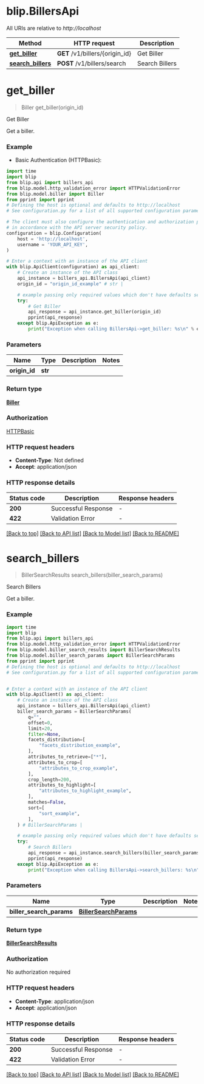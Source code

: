 # blip.BillersApi

All URIs are relative to *http://localhost*

Method | HTTP request | Description
------------- | ------------- | -------------
[**get_biller**](BillersApi.md#get_biller) | **GET** /v1/billers/{origin_id} | Get Biller
[**search_billers**](BillersApi.md#search_billers) | **POST** /v1/billers/search | Search Billers


# **get_biller**
> Biller get_biller(origin_id)

Get Biller

Get a biller.

### Example

* Basic Authentication (HTTPBasic):

```python
import time
import blip
from blip.api import billers_api
from blip.model.http_validation_error import HTTPValidationError
from blip.model.biller import Biller
from pprint import pprint
# Defining the host is optional and defaults to http://localhost
# See configuration.py for a list of all supported configuration parameters.

# The client must also configure the authentication and authorization parameters
# in accordance with the API server security policy.
configuration = blip.Configuration(
    host = 'http://localhost',
    username = 'YOUR_API_KEY',
)

# Enter a context with an instance of the API client
with blip.ApiClient(configuration) as api_client:
    # Create an instance of the API class
    api_instance = billers_api.BillersApi(api_client)
    origin_id = "origin_id_example" # str | 

    # example passing only required values which don't have defaults set
    try:
        # Get Biller
        api_response = api_instance.get_biller(origin_id)
        pprint(api_response)
    except blip.ApiException as e:
        print("Exception when calling BillersApi->get_biller: %s\n" % e)
```


### Parameters

Name | Type | Description  | Notes
------------- | ------------- | ------------- | -------------
 **origin_id** | **str**|  |

### Return type

[**Biller**](Biller.md)

### Authorization

[HTTPBasic](../README.md#HTTPBasic)

### HTTP request headers

 - **Content-Type**: Not defined
 - **Accept**: application/json


### HTTP response details

| Status code | Description | Response headers |
|-------------|-------------|------------------|
**200** | Successful Response |  -  |
**422** | Validation Error |  -  |

[[Back to top]](#) [[Back to API list]](../README.md#documentation-for-api-endpoints) [[Back to Model list]](../README.md#documentation-for-models) [[Back to README]](../README.md)

# **search_billers**
> BillerSearchResults search_billers(biller_search_params)

Search Billers

Get a biller.

### Example


```python
import time
import blip
from blip.api import billers_api
from blip.model.http_validation_error import HTTPValidationError
from blip.model.biller_search_results import BillerSearchResults
from blip.model.biller_search_params import BillerSearchParams
from pprint import pprint
# Defining the host is optional and defaults to http://localhost
# See configuration.py for a list of all supported configuration parameters.


# Enter a context with an instance of the API client
with blip.ApiClient() as api_client:
    # Create an instance of the API class
    api_instance = billers_api.BillersApi(api_client)
    biller_search_params = BillerSearchParams(
        q="",
        offset=0,
        limit=20,
        filter=None,
        facets_distribution=[
            "facets_distribution_example",
        ],
        attributes_to_retrieve=["*"],
        attributes_to_crop=[
            "attributes_to_crop_example",
        ],
        crop_length=200,
        attributes_to_highlight=[
            "attributes_to_highlight_example",
        ],
        matches=False,
        sort=[
            "sort_example",
        ],
    ) # BillerSearchParams | 

    # example passing only required values which don't have defaults set
    try:
        # Search Billers
        api_response = api_instance.search_billers(biller_search_params)
        pprint(api_response)
    except blip.ApiException as e:
        print("Exception when calling BillersApi->search_billers: %s\n" % e)
```


### Parameters

Name | Type | Description  | Notes
------------- | ------------- | ------------- | -------------
 **biller_search_params** | [**BillerSearchParams**](BillerSearchParams.md)|  |

### Return type

[**BillerSearchResults**](BillerSearchResults.md)

### Authorization

No authorization required

### HTTP request headers

 - **Content-Type**: application/json
 - **Accept**: application/json


### HTTP response details

| Status code | Description | Response headers |
|-------------|-------------|------------------|
**200** | Successful Response |  -  |
**422** | Validation Error |  -  |

[[Back to top]](#) [[Back to API list]](../README.md#documentation-for-api-endpoints) [[Back to Model list]](../README.md#documentation-for-models) [[Back to README]](../README.md)

